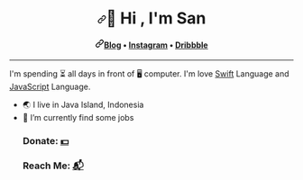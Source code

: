 <h1 align="center"><a id="user-content-️-hi-im-san-engineer-️" class="anchor" aria-hidden="true" href="#️user-content-️-hi-im-san-engineer-️"><svg class="octicon octicon-link" viewBox="0 0 16 16" version="1.1" width="16" height="16" aria-hidden="true"><path fill-rule="evenodd" d="M7.775 3.275a.75.75 0 001.06 1.06l1.25-1.25a2 2 0 112.83 2.83l-2.5 2.5a2 2 0 01-2.83 0 .75.75 0 00-1.06 1.06 3.5 3.5 0 004.95 0l2.5-2.5a3.5 3.5 0 00-4.95-4.95l-1.25 1.25zm-4.69 9.64a2 2 0 010-2.83l2.5-2.5a2 2 0 012.83 0 .75.75 0 001.06-1.06 3.5 3.5 0 00-4.95 0l-2.5 2.5a3.5 3.5 0 004.95 4.95l1.25-1.25a.75.75 0 00-1.06-1.06l-1.25 1.25a2 2 0 01-2.83 0z"></path></svg></a><g-emoji class="g-emoji" alias="zap" fallback-src="https://github.githubassets.com/images/icons/emoji/unicode/26a1.png">🖖</g-emoji> Hi  , I'm San <g-emoji class="g-emoji" alias="zap" fallback-src="https://github.githubassets.com/images/icons/emoji/unicode/26a1.png"></g-emoji></h1>
<h4 align="center"><a id="user-content-blogger--medium--linkedin--instagram--unsplash--shutterstock" class="anchor" aria-hidden="true" href="#user-content-blogger--medium--linkedin--instagram--unsplash--shutterstock"><svg class="octicon octicon-link" viewBox="0 0 16 16" version="1.1" width="16" height="16" aria-hidden="true"><path fill-rule="evenodd" d="M7.775 3.275a.75.75 0 001.06 1.06l1.25-1.25a2 2 0 112.83 2.83l-2.5 2.5a2 2 0 01-2.83 0 .75.75 0 00-1.06 1.06 3.5 3.5 0 004.95 0l2.5-2.5a3.5 3.5 0 00-4.95-4.95l-1.25 1.25zm-4.69 9.64a2 2 0 010-2.83l2.5-2.5a2 2 0 012.83 0 .75.75 0 001.06-1.06 3.5 3.5 0 00-4.95 0l-2.5 2.5a3.5 3.5 0 004.95 4.95l1.25-1.25a.75.75 0 00-1.06-1.06l-1.25 1.25a2 2 0 01-2.83 0z"></path></svg></a><a href="https://sanengineer.com" rel="nofollow">Blog</a> • <a href="https://instagram.com/sanengineer" rel="nofollow">Instagram</a> • <a href="https://dribbble.com/sanengineer" rel="nofollow">Dribbble</a></h4>
<hr>
<p>I'm spending ⏳ all days in front of 🖥  computer. I'm love <a href="https://swift.org" rel="nofollow">Swift</a> Language and <a href="https://developer.mozilla.org/en-US/docs/Web/JavaScript" rel="nofollow">JavaScript</a> Language.</p>

<ul>
<li><g-emoji class="g-emoji" alias="earth_asia" fallback-src="https://github.githubassets.com/images/icons/emoji/unicode/1f30f.png">🌏</g-emoji> I live in Java Island, Indonesia</li>
<li><g-emoji class="g-emoji" alias="telescope" fallback-src="https://github.githubassets.com/images/icons/emoji/unicode/1f52d.png">🔭</g-emoji> I’m currently find some jobs </li>

### Donate: <a href="https://www.paypal.com/donate/?business=insinyurikhsan%40gmail.com&cmd=_donations&currency_code=USD&item_name=San++Engineer+-+Github&lc=US&return=%2F%40sanengineer&Z3JncnB0=" rel="nofollow">💵</a>

### Reach Me: [📬](https://github.com/sanengineer/sanengineer/issues/new)
